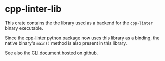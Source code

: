 # cpp-linter-lib

This crate contains the the library used as a backend for the
`cpp-linter` binary executable.

Since the [cpp-linter python package][pypi-org] now uses this library
as a binding, the native binary's `main()` method is also present in this
library.

See also the [CLI document hosted on github][gh-pages].

[pypi-org]: https://pypi.org/project/cpp-linter
[gh-pages]: https://cpp-linter.github.io/cpp_linter_rs/cli_args.html
